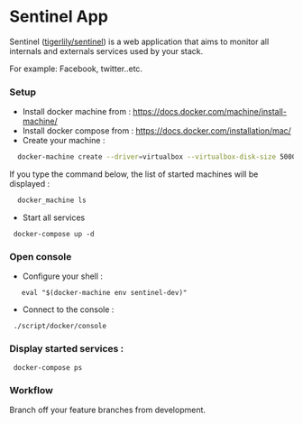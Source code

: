# Sentinel App

Sentinel
([tigerlily/sentinel](https://github.com/tigerlily/sentinel)) is a web application 
that aims to monitor all internals and externals services used by your stack.

For example: Facebook, twitter..etc.


### Setup
 * Install docker machine from : https://docs.docker.com/machine/install-machine/
 * Install docker compose  from : https://docs.docker.com/installation/mac/
 * Create your machine : 
 
 ```bash
   docker-machine create --driver=virtualbox --virtualbox-disk-size 5000 --virtualbox-memory 4024 sentinel-dev
 ```
 If you type the command below, the list of started machines will be displayed : 
 ```bash
   docker_machine ls
 ```
 
 * Start all services
 
 ```
  docker-compose up -d
 ```
 
### Open console
  * Configure your shell : 
 
  ```
     eval "$(docker-machine env sentinel-dev)"
  ```
  * Connect to the console : 
 
  ```
   ./script/docker/console
  ```
  
### Display started services : 

```
 docker-compose ps
```

### Workflow

Branch off your feature branches from development.
 
